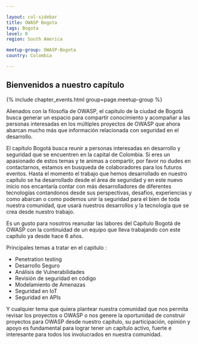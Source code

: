 ```yaml
---

layout: col-sidebar
title: OWASP Bogota
tags: Bogota
level: 0
region: South America

meetup-group: OWASP-Bogota
country: Colombia

---
```


## Bienvenidos a nuestro capítulo 

{% include chapter_events.html group=page.meetup-group %}

Alienados con la filosofía de OWASP, el capitulo de la ciudad de Bogotá busca generar un espacio para compartir conocimiento y acompañar a las personas interesadas en los múltiples proyectos de OWASP que ahora abarcan mucho más que información relacionada con seguridad en el desarrollo.

El capítulo Bogotá busca reunir a personas interesadas en desarrollo y seguridad que se encuentren en la capital de Colombia. Si eres un apasionado de estos temas y te animas a compartir, por favor no dudes en contactarnos, estamos en busqueda de colaboradores para los futuros eventos. Hasta el momento el trabajo que hemos desarrollado en nuestro capítulo se ha desarrollado desde el área de seguridad y en este nuevo inicio nos encantaría contar con más desarrolladores de diferentes tecnologías contandonos desde sus perspectivas, desafios, experiencias y como abarcan o como podemos unir la seguridad para el bien de toda nuestra comunidad, que usará nuestros desarrollos y la tecnología que se crea desde nuestro trabajo.
 
Es un gusto para nosotros reanudar las labores del Capítulo Bogotá de OWASP con la continuidad de un equipo que lleva trabajando con este capítulo ya desde hace 6 años.


Principales temas a tratar en el capitulo :

  - Penetration testing
  - Desarrollo Seguro
  - Análisis de Vulnerabilidades
  - Revisión de seguridad en código
  - Modelamiento de Amenazas
  - Seguridad en IoT
  - Seguridad en APIs
 
 Y cualquier tema que quiera plantear nuestra comunidad que nos permita revisar los proyectos o OWASP o nos genere la oportunidad de construir proyectos para OWASP desde nuestro capítulo, su participación, opinión y apoyo es fundamental para lograr tener un capítulo activo, fuerte e interesante para todos los involucrados en nuestra comunidad.
 
 
